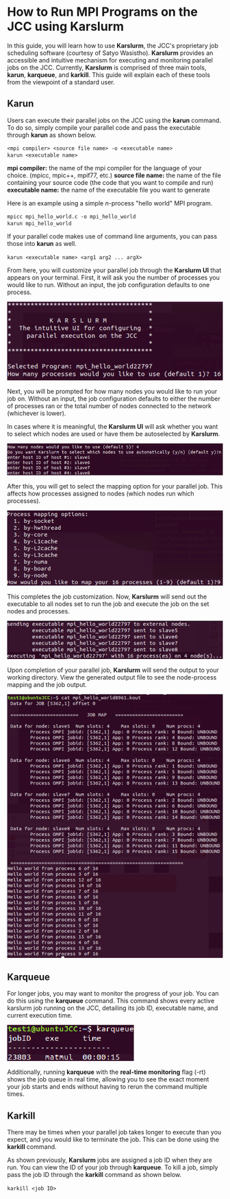 ﻿# How to Run MPI Programs on the JCC using Karslurm
In this guide, you will learn how to use **Karslurm**, the JCC's proprietary job scheduling software (courtesy of Satyo Wasistho). **Karslurm** provides an accessible and intuitive mechanism for executing and monitoring parallel jobs on the JCC. Currently, **Karslurm** is comprised of three main tools, **karun**, **karqueue**, and **karkill**. This guide will explain each of these tools from the viewpoint of a standard user.
## Karun
Users can execute their parallel jobs on the JCC using the **karun** command. To do so, simply compile your parallel code and pass the executable through **karun** as shown below.
```
<mpi compiler> <source file name> -o <executable name>
karun <executable name>
```

**mpi compiler:** the name of the mpi compiler for the language of your choice. (mpicc, mpic++, mpif77, etc.)
**source file name:** the name of the file containing your source code (the code that you want to compile and run)
**executable name:** the name of the executable file you want to generate

Here is an example using a simple *n*-process "hello world" MPI program.

```
mpicc mpi_hello_world.c -o mpi_hello_world
karun mpi_hello_world
```
If your parallel code makes use of command line arguments, you can pass those into **karun** as well.

``
karun <executable name> <arg1 arg2 ... argX>
``

From here, you will customize your parallel job through the **Karslurm UI** that appears on your terminal. First, it will ask you the number of processes you would like to run. Without an input, the job configuration defaults to one process.

![enter image description here](https://github.com/JCC-NextGen/Jetson-Charger-Cluster---Next-Gen/blob/main/JCC/Software/assets/select_numprocs.png?raw=true)

Next, you will be prompted for how many nodes you would like to run your job on. Without an input, the job configuration defaults to either the number of processes ran or the total number of nodes connected to the network (whichever is lower).

In cases where it is meaningful, the **Karslurm UI** will ask whether you want to select which nodes are used or have them be autoselected by **Karslurm**.

![](https://github.com/JCC-NextGen/Jetson-Charger-Cluster---Next-Gen/blob/main/JCC/Software/assets/select_nodes.png?raw=true)

After this, you will get to select the mapping option for your parallel job. This affects how processes assigned to nodes (which nodes run which processes). 

![](https://github.com/JCC-NextGen/Jetson-Charger-Cluster---Next-Gen/blob/main/JCC/Software/assets/select_mapping.png?raw=true)

This completes the job customization. Now, **Karslurm** will send out the executable to all nodes set to run the job and execute the job on the set nodes and processes.

![](https://github.com/JCC-NextGen/Jetson-Charger-Cluster---Next-Gen/blob/main/JCC/Software/assets/execution.png?raw=true)

Upon completion of your parallel job, **Karslurm** will send the output to your working directory. View the generated output file to see the node-process mapping and the job output.

![](https://github.com/JCC-NextGen/Jetson-Charger-Cluster---Next-Gen/blob/main/JCC/Software/assets/job_output.png?raw=true)
## Karqueue
For longer jobs, you may want to monitor the progress of your job. You can do this using the **karqueue** command. This command shows every active karslurm job running on the JCC, detailing its job ID, executable name, and current execution time.

![](https://github.com/JCC-NextGen/Jetson-Charger-Cluster---Next-Gen/blob/main/JCC/Software/assets/job_queue.png?raw=true)

Additionally, running **karqueue** with the **real-time monitoring** flag (-rt) shows the job queue in real time, allowing you to see the exact moment your job starts and ends without having to rerun the command multiple times.
## Karkill
There may be times when your parallel job takes longer to execute than you expect, and you would like to terminate the job. This can be done using the **karkill** command. 

As shown previously, **Karslurm** jobs are assigned a job ID when they are run. You can view the ID of your job through **karqueue**. To kill a job, simply pass the job ID through the **karkill** command as shown below.

``
karkill <job ID>
``
